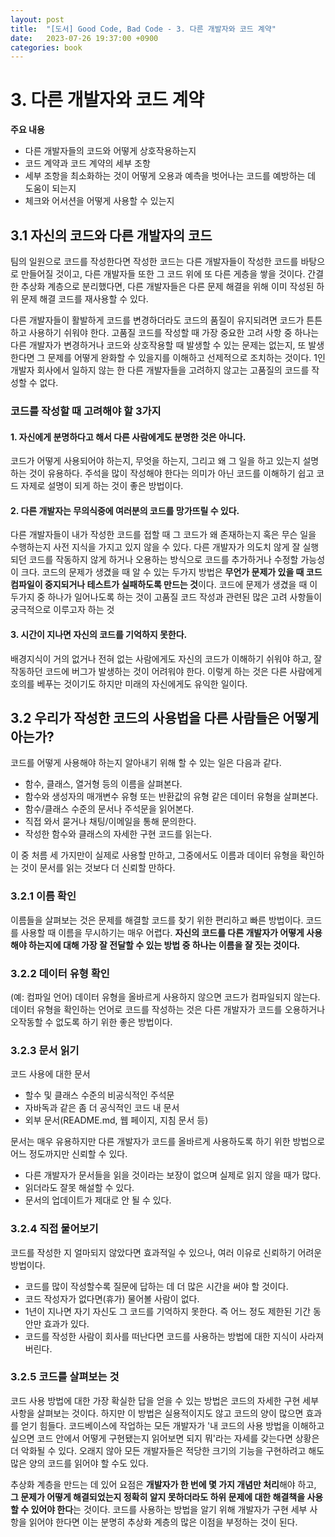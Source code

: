 ```yaml
---
layout: post
title:  "[도서] Good Code, Bad Code - 3. 다른 개발자와 코드 계약"
date:   2023-07-26 19:37:00 +0900
categories: book
---
```


# 3. 다른 개발자와 코드 계약
**주요 내용**
- 다른 개발자들의 코드와 어떻게 상호작용하는지
- 코드 계약과 코드 계약의 세부 조항
- 세부 조항을 최소화하는 것이 어떻게 오용과 예측을 벗어나는 코드를 예방하는 데 도움이 되는지
- 체크와 어서션을 어떻게 사용할 수 있는지

## 3.1 자신의 코드와 다른 개발자의 코드
팀의 일원으로 코드를 작성한다면 작성한 코드는 다른 개발자들이 작성한 코드를 바탕으로 만들어질 것이고, 
다른 개발자들 또한 그 코드 위에 또 다른 게층을 쌓을 것이다.
간결한 추상화 계층으로 분리했다면, 다른 개발자들은 다른 문제 해결을 위해 이미 작성된 하위 문제 해결 코드를 재사용할 수 있다.

다른 개발자들이 활발하게 코드를 변경하더라도 코드의 품질이 유지되려면 코드가 튼튼하고 사용하기 쉬워야 한다.
고품질 코드를 작성할 때 가장 중요한 고려 사항 중 하나는 다른 개발자가 변경하거나 코드와 상호작용할 때 발생할 수 있는 문제는 없는지,
또 발생한다면 그 문제를 어떻게 완화할 수 있을지를 이해하고 선제적으로 조치하는 것이다.
1인 개발자 회사에서 일하지 않는 한 다른 개발자들을 고려하지 않고는 고품질의 코드를 작성할 수 없다.

### 코드를 작성할 때 고려해야 할 3가지
#### 1. 자신에게 분명하다고 해서 다른 사람에게도 분명한 것은 아니다.
코드가 어떻게 사용되어야 하는지, 무엇을 하는지, 그리고 왜 그 일을 하고 있는지 설명하는 것이 유용하다. 
주석을 많이 작성해야 한다는 의미가 아닌 코드를 이해하기 쉽고 코드 자제로 설명이 되게 하는 것이 좋은 방법이다.

#### 2. 다른 개발자는 무의식중에 여러분의 코드를 망가뜨릴 수 있다.
다른 개발자들이 내가 작성한 코드를 접할 때 그 코드가 왜 존재하는지 혹은 무슨 일을 수행하는지 사전 지식을 가지고 있지 않을 수 있다.
다른 개발자가 의도치 않게 잘 실행되던 코드를 작동하지 않게 하거나 오용하는 방식으로 코드를 추가하거나 수정할 가능성이 크다.
코드의 문제가 생겼을 때 알 수 있는 두가지 방법은 **무언가 문제가 있을 때 코드 컴파일이 중지되거나 테스트가 실패하도록 만드는 것**이다. 
코드에 문제가 생겼을 때 이 두가지 중 하나가 일어나도록 하는 것이 고품질 코드 작성과 관련된 많은 고려 사항들이 궁극적으로 이루고자 하는 것

#### 3. 시간이 지나면 자신의 코드를 기억하지 못한다.
배경지식이 거의 없거나 전혀 없는 사람에게도 자신의 코드가 이해하기 쉬워야 하고, 잘 작동하던 코드에 버그가 발생하는 것이 어려워야 한다.
이렇게 하는 것은 다른 사람에게 호의를 베푸는 것이기도 하지만 미래의 자신에게도 유익한 일이다.

## 3.2 우리가 작성한 코드의 사용법을 다른 사람들은 어떻게 아는가?
코드를 어떻게 사용해야 하는지 알아내기 위해 할 수 있는 일은 다음과 같다.
- 함수, 클래스, 열거형 등의 이름을 살펴본다.
- 함수와 생성자의 매개변수 유형 또는 반환값의 유형 같은 데이터 유형을 살펴본다.
- 함수/클래스 수준의 문서나 주석문을 읽어본다.
- 직접 와서 묻거나 채팅/이메일을 통해 문의한다.
- 작성한 함수와 클래스의 자세한 구현 코드를 읽는다.

이 중 처름 세 가지만이 실제로 사용할 만하고, 그중에서도 이름과 데이터 유형을 확인하는 것이 문서를 읽는 것보다 더 신뢰할 만하다.

### 3.2.1 이름 확인
이름들을 살펴보는 것은 문제를 해결할 코드를 찾기 위한 편리하고 빠른 방법이다. 코드를 사용할 때 이름을 무시하기는 매우 어렵다.
**자신의 코드를 다른 개발자가 어떻게 사용해야 하는지에 대해 가장 잘 전달할 수 있는 방법 중 하나는 이름을 잘 짓는 것이다.**

### 3.2.2 데이터 유형 확인
(예: 컴파일 언어) 데이터 유형을 올바르게 사용하지 않으면 코드가 컴파일되지 않는다. 
데이터 유형을 확인하는 언어로 코드를 작성하는 것은 다른 개발자가 코드를 오용하거나 오작동할 수 없도록 하기 위한 좋은 방법이다.

### 3.2.3 문서 읽기
코드 사용에 대한 문서
- 할수 및 클래스 수준의 비공식적인 주석문
- 자바독과 같은 좀 더 공식적인 코드 내 문서
- 외부 문서(README.md, 웹 페이지, 지침 문서 등)

문서는 매우 유용하지만 다른 개발자가 코드를 올바르게 사용하도록 하기 위한 방법으로 어느 정도까지만 신뢰할 수 있다.
- 다른 개발자가 문서들을 읽을 것이라는 보장이 없으며 실제로 읽지 않을 때가 많다.
- 읽더라도 잘못 해설할 수 있다.
- 문서의 업데이트가 제대로 안 될 수 있다.

### 3.2.4 직접 물어보기
코드를 작성한 지 얼마되지 않았다면 효과적일 수 있으나, 여러 이유로 신뢰하기 어려운 방법이다.
- 코드를 많이 작성할수록 질문에 답하는 데 더 많은 시간을 써야 할 것이다.
- 코드 작성자가 없다면(휴가) 물어볼 사람이 없다.
- 1년이 지나면 자기 자신도 그 코드를 기억하지 못한다. 즉 어느 정도 제한된 기간 동안만 효과가 있다.
- 코드를 작성한 사람이 회사를 떠난다면 코드를 사용하는 방법에 대한 지식이 사라져 버린다.

### 3.2.5 코드를 살펴보는 것
코드 사용 방법에 대한 가장 확실한 답을 얻을 수 있는 방법은 코드의 자세한 구현 세부 사항을 살펴보는 것이다.
하지만 이 방법은 실용적이지도 않고 코드의 양이 많으면 효과를 얻기 힘들다.
코드베이스에 작업하는 모든 개발자가 '내 코드의 사용 방법을 이해하고 싶으면 코드 안에서 어떻게 구현됐는지 읽어보면 되지 뭐'라는 자세를 갖는다면 상황은 더 악화될 수 있다.
오래지 않아 모든 개발자들은 적당한 크기의 기능을 구현하려고 해도 많은 양의 코드를 읽어야 할 수도 있다.


추상화 계층을 만드는 데 있어 요점은 **개발자가 한 번에 몇 가지 개념만 처리**해야 하고,
**그 문제가 어떻게 해결되었는지 정확히 알지 못하더라도 하위 문제에 대한 해결책을 사용할 수 있어야 한다**는 것이다.
코드를 사용하는 방법을 알기 위해 개발자가 구현 세부 사항을 읽어야 한다면 이는 분명히 추상화 계층의 많은 이점을 부정하는 것이 된다.




